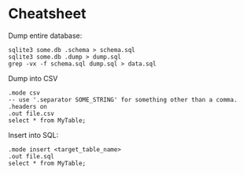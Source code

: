 # Cheatsheet

Dump entire database:

```
sqlite3 some.db .schema > schema.sql
sqlite3 some.db .dump > dump.sql
grep -vx -f schema.sql dump.sql > data.sql
```

Dump into CSV

```
.mode csv
-- use '.separator SOME_STRING' for something other than a comma.
.headers on
.out file.csv
select * from MyTable;
```

Insert into SQL:

```
.mode insert <target_table_name>
.out file.sql
select * from MyTable;
```
